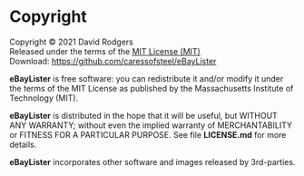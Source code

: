 # Copyright

Copyright © 2021 David Rodgers
<br />Released under the terms of the [MIT License (MIT)](https://github.com/caressofsteel/eBayLister/blob/master/LICENSE.md)
<br />Download: https://github.com/caressofsteel/eBayLister


**eBayLister** is free software: you can redistribute it and/or modify
it under the terms of the MIT License as published by
the Massachusetts Institute of Technology (MIT).

**eBayLister** is distributed in the hope that it will be useful,
but WITHOUT ANY WARRANTY; without even the implied warranty of
MERCHANTABILITY or FITNESS FOR A PARTICULAR PURPOSE. See file **LICENSE.md** for more details.

**eBayLister** incorporates other software and images released by 3rd-parties.